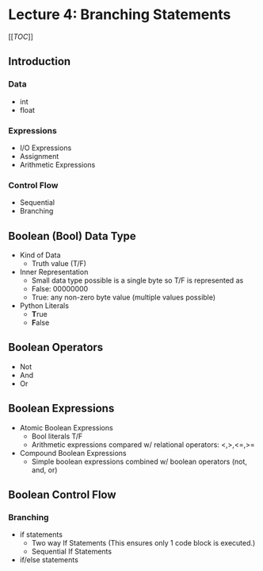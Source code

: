 # Lecture 4: Branching Statements

[[_TOC_]]

## Introduction

### Data 
- int
- float

### Expressions
- I/O Expressions
- Assignment
- Arithmetic Expressions

### Control Flow
- Sequential
- Branching

## Boolean (Bool) Data Type

- Kind of Data
    - Truth value (T/F)
- Inner Representation
    - Small data type possible is a single byte so T/F is represented as
    - False: 00000000
    - True: any non-zero byte value (multiple values possible)
- Python Literals
    - **T**rue
    - **F**alse

## Boolean Operators

- Not
- And
- Or

## Boolean Expressions

- Atomic Boolean Expressions
    - Bool literals T/F
    - Arithmetic expressions compared w/ relational operators: <,>,<=,>=
- Compound Boolean Expressions
    - Simple boolean expressions combined w/ boolean operators (not, and, or)

## Boolean Control Flow

### Branching

- if statements
    - Two way If Statements (This ensures only 1 code block is executed.)
    - Sequential If Statements
- if/else statements
